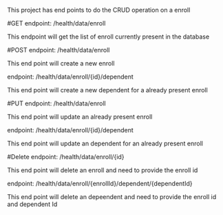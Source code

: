 This project has end points to do the CRUD operation on a enroll

#GET
endpoint: /health/data/enroll

This endpoint will get the list of enroll currently present in the database

#POST
endpoint: /health/data/enroll

This end point will create a new enroll

endpoint: /health/data/enroll/{id}/dependent

This end point will create a new dependent for a already present enroll

#PUT
endpoint: /health/data/enroll

This end point will update an already present enroll

endpoint: /health/data/enroll/{id}/dependent

This end point will update an dependent for an already present enroll

#Delete
endpoint: /health/data/enroll/{id}

This end point will delete an enroll and need to provide the enroll id


endpoint: /health/data/enroll/{enrollId}/dependent/{dependentId}

This end point will delete an depeendent and need to provide the enroll id and dependent Id

